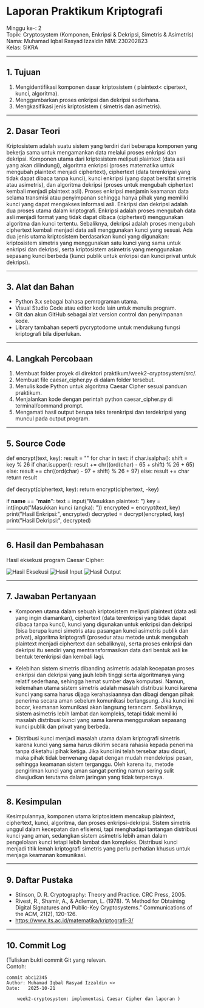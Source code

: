 # Laporan Praktikum Kriptografi
Minggu ke-: 2  
Topik: Cryptosystem (Komponen, Enkripsi & Dekripsi, Simetris & Asimetris)
Nama: Muhamad Iqbal Rasyad Izzaldin 
NIM: 230202823  
Kelas: 5IKRA 

---
 
## 1. Tujuan
1. Mengidentifikasi komponen dasar kriptosistem ( plaintext< cipertext, kunci, algoritma).
2. Menggambarkan proses enkripsi dan dekripsi sederhana.
3. Mengkasifikasi jenis kriptosistem ( simetris dan asimetris).

---

## 2. Dasar Teori
Kriptosistem adalah suatu sistem yang terdiri dari beberapa komponen yang bekerja sama untuk mengamankan data melalui proses enkripsi dan dekripsi. Komponen utama dari kriptosistem meliputi plaintext (data asli yang akan dilindungi), algoritma enkripsi (proses matematika untuk mengubah plaintext menjadi ciphertext), ciphertext (data terenkripsi yang tidak dapat dibaca tanpa kunci), kunci enkripsi (yang dapat bersifat simetris atau asimetris), dan algoritma dekripsi (proses untuk mengubah ciphertext kembali menjadi plaintext asli). Proses enkripsi menjamin keamanan data selama transmisi atau penyimpanan sehingga hanya pihak yang memiliki kunci yang dapat mengakses informasi asli.
Enkripsi dan dekripsi adalah dua proses utama dalam kriptografi. Enkripsi adalah proses mengubah data asli menjadi format yang tidak dapat dibaca (ciphertext) menggunakan algoritma dan kunci tertentu. Sebaliknya, dekripsi adalah proses mengubah ciphertext kembali menjadi data asli menggunakan kunci yang sesuai. Ada dua jenis utama kriptosistem berdasarkan kunci yang digunakan: kriptosistem simetris yang menggunakan satu kunci yang sama untuk enkripsi dan dekripsi, serta kriptosistem asimetris yang menggunakan sepasang kunci berbeda (kunci publik untuk enkripsi dan kunci privat untuk dekripsi).

---

## 3. Alat dan Bahan
- Python 3.x sebagai bahasa pemrograman utama.
- Visual Studio Code atau editor kode lain untuk menulis program.
- Git dan akun GitHub sebagai alat version control dan penyimpanan kode.
- Library tambahan seperti pycryptodome﻿ untuk mendukung fungsi kriptografi bila diperlukan.

---

## 4. Langkah Percobaan
1. Membuat folder proyek di direktori praktikum/week2-cryptosystem/src/.
2. Membuat file caesar_cipher.py di dalam folder tersebut.
3. Menulis kode Python untuk algoritma Caesar Cipher sesuai panduan praktikum.
4. Menjalankan kode dengan perintah python caesar_cipher.py di terminal/command prompt.
5. Mengamati hasil output berupa teks terenkripsi dan terdekripsi yang muncul pada output program.

---

## 5. Source Code
def encrypt(text, key):
    result = ""
    for char in text:
        if char.isalpha():
            shift = key % 26
            if char.isupper():
                result += chr((ord(char) - 65 + shift) % 26 + 65)
            else:
                result += chr((ord(char) - 97 + shift) % 26 + 97)
        else:
            result += char
    return result

def decrypt(ciphertext, key):
    return encrypt(ciphertext, -key)

if __name__ == "__main__":
    text = input("Masukkan plaintext: ")
    key = int(input("Masukkan kunci (angka): "))
    encrypted = encrypt(text, key)
    print("Hasil Enkripsi:", encrypted)
    decrypted = decrypt(encrypted, key)
    print("Hasil Dekripsi:", decrypted)

---

## 6. Hasil dan Pembahasan

Hasil eksekusi program Caesar Cipher:

![Hasil Eksekusi](screenshots/output.png)
![Hasil Input](screenshots/input.png)
![Hasil Output](screenshots/output.png)

---

## 7. Jawaban Pertanyaan
- Komponen utama dalam sebuah kriptosistem meliputi plaintext (data asli yang ingin diamankan), ciphertext (data terenkripsi yang tidak dapat dibaca tanpa kunci), kunci yang digunakan untuk enkripsi dan dekripsi (bisa berupa kunci simetris atau pasangan kunci asimetris publik dan privat), algoritma kriptografi (prosedur atau metode untuk mengubah plaintext menjadi ciphertext dan sebaliknya), serta proses enkripsi dan dekripsi itu sendiri yang mentransformasikan data dari bentuk asli ke bentuk terenkripsi dan kembali lagi.
  
- Kelebihan sistem simetris dibanding asimetris adalah kecepatan proses enkripsi dan dekripsi yang jauh lebih tinggi serta algoritmanya yang relatif sederhana, sehingga hemat sumber daya komputasi. Namun, kelemahan utama sistem simetris adalah masalah distribusi kunci karena kunci yang sama harus dijaga kerahasiaannya dan dibagi dengan pihak penerima secara aman sebelum komunikasi berlangsung. Jika kunci ini bocor, keamanan komunikasi akan langsung terancam. Sebaliknya, sistem asimetris lebih lambat dan kompleks, tetapi tidak memiliki masalah distribusi kunci yang sama karena menggunakan sepasang kunci publik dan privat yang berbeda.
  
- Distribusi kunci menjadi masalah utama dalam kriptografi simetris karena kunci yang sama harus dikirim secara rahasia kepada penerima tanpa diketahui pihak ketiga. Jika kunci ini telah tersebar atau dicuri, maka pihak tidak berwenang dapat dengan mudah mendekripsi pesan, sehingga keamanan sistem terganggu. Oleh karena itu, metode pengiriman kunci yang aman sangat penting namun sering sulit diwujudkan terutama dalam jaringan yang tidak terpercaya.
---

## 8. Kesimpulan
Kesimpulannya, komponen utama kriptosistem mencakup plaintext, ciphertext, kunci, algoritma, dan proses enkripsi-dekripsi. Sistem simetris unggul dalam kecepatan dan efisiensi, tapi menghadapi tantangan distribusi kunci yang aman, sedangkan sistem asimetris lebih aman dalam pengelolaan kunci tetapi lebih lambat dan kompleks. Distribusi kunci menjadi titik lemah kriptografi simetris yang perlu perhatian khusus untuk menjaga keamanan komunikasi.

---

## 9. Daftar Pustaka
- Stinson, D. R. Cryptography: Theory and Practice. CRC Press, 2005.
- Rivest, R., Shamir, A., & Adleman, L. (1978). “A Method for Obtaining Digital Signatures and Public-Key Cryptosystems.” Communications of the ACM, 21(2), 120-126.
- https://www.its.ac.id/matematika/kriptografi-3/
---

## 10. Commit Log
(Tuliskan bukti commit Git yang relevan.  
Contoh:
```
commit abc12345
Author: Muhamad Iqbal Rasyad Izzaldin <>
Date:   2025-10-21

    week2-cryptosystem: implementasi Caesar Cipher dan laporan )
```

